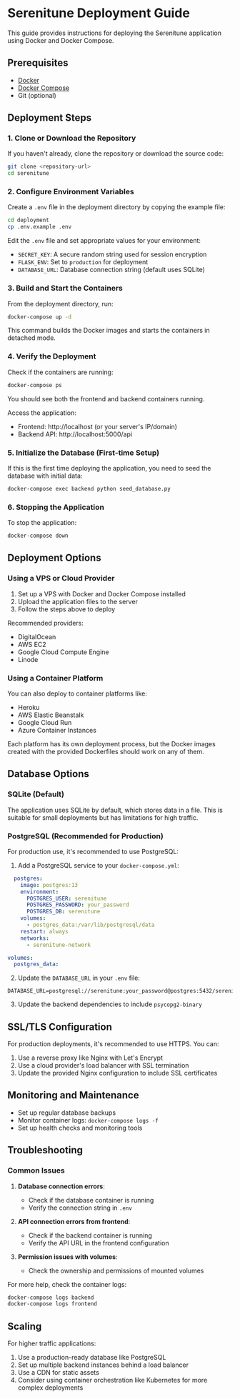 # Serenitune Deployment Guide

This guide provides instructions for deploying the Serenitune application using Docker and Docker Compose.

## Prerequisites

- [Docker](https://docs.docker.com/get-docker/)
- [Docker Compose](https://docs.docker.com/compose/install/)
- Git (optional)

## Deployment Steps

### 1. Clone or Download the Repository

If you haven't already, clone the repository or download the source code:

```bash
git clone <repository-url>
cd serenitune
```

### 2. Configure Environment Variables

Create a `.env` file in the deployment directory by copying the example file:

```bash
cd deployment
cp .env.example .env
```

Edit the `.env` file and set appropriate values for your environment:

- `SECRET_KEY`: A secure random string used for session encryption
- `FLASK_ENV`: Set to `production` for deployment
- `DATABASE_URL`: Database connection string (default uses SQLite)

### 3. Build and Start the Containers

From the deployment directory, run:

```bash
docker-compose up -d
```

This command builds the Docker images and starts the containers in detached mode.

### 4. Verify the Deployment

Check if the containers are running:

```bash
docker-compose ps
```

You should see both the frontend and backend containers running.

Access the application:
- Frontend: http://localhost (or your server's IP/domain)
- Backend API: http://localhost:5000/api

### 5. Initialize the Database (First-time Setup)

If this is the first time deploying the application, you need to seed the database with initial data:

```bash
docker-compose exec backend python seed_database.py
```

### 6. Stopping the Application

To stop the application:

```bash
docker-compose down
```

## Deployment Options

### Using a VPS or Cloud Provider

1. Set up a VPS with Docker and Docker Compose installed
2. Upload the application files to the server
3. Follow the steps above to deploy

Recommended providers:
- DigitalOcean
- AWS EC2
- Google Cloud Compute Engine
- Linode

### Using a Container Platform

You can also deploy to container platforms like:
- Heroku
- AWS Elastic Beanstalk
- Google Cloud Run
- Azure Container Instances

Each platform has its own deployment process, but the Docker images created with the provided Dockerfiles should work on any of them.

## Database Options

### SQLite (Default)

The application uses SQLite by default, which stores data in a file. This is suitable for small deployments but has limitations for high traffic.

### PostgreSQL (Recommended for Production)

For production use, it's recommended to use PostgreSQL:

1. Add a PostgreSQL service to your `docker-compose.yml`:

```yaml
  postgres:
    image: postgres:13
    environment:
      POSTGRES_USER: serenitune
      POSTGRES_PASSWORD: your_password
      POSTGRES_DB: serenitune
    volumes:
      - postgres_data:/var/lib/postgresql/data
    restart: always
    networks:
      - serenitune-network

volumes:
  postgres_data:
```

2. Update the `DATABASE_URL` in your `.env` file:

```
DATABASE_URL=postgresql://serenitune:your_password@postgres:5432/serenitune
```

3. Update the backend dependencies to include `psycopg2-binary`

## SSL/TLS Configuration

For production deployments, it's recommended to use HTTPS. You can:

1. Use a reverse proxy like Nginx with Let's Encrypt
2. Use a cloud provider's load balancer with SSL termination
3. Update the provided Nginx configuration to include SSL certificates

## Monitoring and Maintenance

- Set up regular database backups
- Monitor container logs: `docker-compose logs -f`
- Set up health checks and monitoring tools

## Troubleshooting

### Common Issues

1. **Database connection errors**:
   - Check if the database container is running
   - Verify the connection string in `.env`

2. **API connection errors from frontend**:
   - Check if the backend container is running
   - Verify the API URL in the frontend configuration

3. **Permission issues with volumes**:
   - Check the ownership and permissions of mounted volumes

For more help, check the container logs:

```bash
docker-compose logs backend
docker-compose logs frontend
```

## Scaling

For higher traffic applications:

1. Use a production-ready database like PostgreSQL
2. Set up multiple backend instances behind a load balancer
3. Use a CDN for static assets
4. Consider using container orchestration like Kubernetes for more complex deployments

